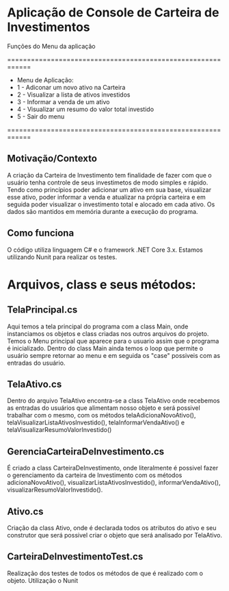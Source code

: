 # Aplicação de Console de Carteira de Investimentos

Funções do Menu da aplicação 

============================================================
* Menu de Aplicação:
* 1 - Adiconar um novo ativo na Carteira
* 2 - Visualizar a lista de ativos investidos
* 3 - Informar a venda de um ativo
* 4 - Visualizar um resumo do valor total investido
* 5 - Sair do menu

============================================================

## Motivação/Contexto

A criação da Carteira de Investimento tem finalidade de fazer com que o usuário tenha controle de seus investimetos de modo simples e rápido. Tendo como princípios poder adicionar um ativo em sua base, visualizar esse ativo, poder informar a venda e atualizar na própria carteira e em seguida poder visualizar o investimento total e alocado em cada ativo. Os dados são mantidos em memória durante a execução do programa.

## Como funciona

O código utiliza linguagem C# e o framework .NET Core 3.x. Estamos utilizando Nunit para realizar os testes.

# Arquivos, class e seus métodos:

## TelaPrincipal.cs
Aqui temos a tela principal do programa com a class Main, onde  instanciamos os objetos e class criadas nos outros arquivos do projeto. Temos o Menu principal que aparece para o usuario assim que o programa é inicializado. 
Dentro do class Main ainda temos o loop que permite o usuário sempre retornar ao menu e em seguida os "case" possiveis com as entradas do usuário.

## TelaAtivo.cs
Dentro do arquivo TelaAtivo encontra-se a class TelaAtivo onde recebemos as entradas do usuários que alimentam nosso objeto e será possivel trabalhar com o mesmo, com os métodos telaAdicionaNovoAtivo(), telaVisualizarListaAtivosInvestido(), telaInformarVendaAtivo() e telaVisualizarResumoValorInvestido()

## GerenciaCarteiraDeInvestimento.cs
É criado a class CarteiraDeInvestimento, onde literalmente é possivel fazer o gerenciamento da carteira de Investimento com os métodos adicionaNovoAtivo(), visualizarListaAtivosInvestido(), informarVendaAtivo(), visualizarResumoValorInvestido().

## Ativo.cs
Criação da class Ativo, onde é declarada todos os atributos do ativo e seu construtor que será possivel criar o objeto que será analisado por TelaAtivo.

## CarteiraDeInvestimentoTest.cs
Realização dos testes de todos os métodos de que é realizado com o objeto. 
Utilização o Nunit
